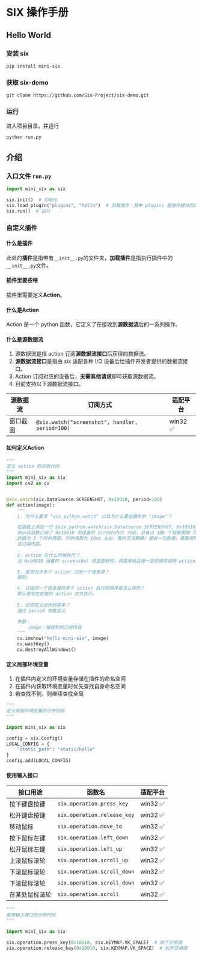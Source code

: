 # SIX 操作手册

## Hello World

### 安装 six

```shell
pip install mini-six
```

### 获取 six-demo

```shell
git clone https://github.com/Six-Project/six-demo.git
```

### 运行

进入项目目录，并运行

```shell
python run.py
```

## 介绍

### 入口文件 `run.py`

```python
import mini_six as six

six.init()  # 初始化
six.load_plugin("plugins", "hello")  # 加载插件：其中 plugins 是插件模块的路径，支持绝对路径和相对路径，hello 是插件名称
six.run()  # 运行

```

### 自定义插件

#### 什么是插件

此处的**插件**是指带有`__init__.py`的文件夹，**加载插件**是指执行插件中的`__init__.py`文件。

#### 插件里要些啥

插件里需要定义**Action**。

#### 什么是Action

Action 是一个 python 函数，它定义了在接收到**源数据流**后的一系列操作。

#### 什么是源数据流

1. 源数据流是指 action 订阅**源数据流接口**后获得的数据流。
2. **源数据流接口**是指由 six 适配各种 I/O 设备后给插件开发者提供的数据流接口。
3. Action 订阅对应的设备后，**无需其他请求**即可获取源数据流。
4. 目前支持以下源数据流接口。

| 源数据流 | 订阅方式                                          | 适配平台    |
|------|-----------------------------------------------|---------|
| 窗口截图 | `@six.watch("screenshot", handler, period=100)` | win32 ✅ |

#### 如何定义Action

```python
"""
定义 action 的示例代码
"""
import mini_six as six
import cv2 as cv


@six.watch(six.DataSource.SCREENSHOT, 0x10010, period=100)
def action(image):
    """
    1. 为什么要写 "six_python.watch" 以及为什么要设置形参 "image"？

    在函数上添加一行 @six_python.watch(six.DataSource.SCREENSHOT, 0x10010,period=100)
    表示该函数订阅了 0x10010 号设备的 screenshot 内容，且每过 100 个观察周期（默认 1 个观察周期
    的值为 5 个时钟周期，时钟周期为 10ms 左右，暂时无法精确）接收一次数据，需要用形参 image 去接收
    该订阅内容。
    
    2. action 在什么时候执行？
    当 0x10010 设备的 screenshot 信息更新时，调度系统会按一定的顺序调用 action。

    3. 是否允许多个 action 订阅一个信息源？
    是的。

    4. 订阅同一个信息源的多个 action 执行的顺序是怎么样的？
    默认是写在前面的 action 优先执行。
    
    5. 如何定义动作的频率？
    通过 period 参数定义

    参数：
        image：接收到的订阅内容
    """
    cv.imshow("hello mini-six", image)
    cv.waitKey()
    cv.destroyAllWindows()

```

#### 定义局部环境变量

1. 在插件内定义的环境变量存储在插件的命名空间
2. 在插件内获取环境变量时优先查找自身命名空间
3. 若查找不到，则继续查找全局

```python
"""
定义局部环境变量的示例代码
"""

import mini_six as six

config = six.Config()
LOCAL_CONFIG = {
    "static_path": "static/hello"
}
config.add(LOCAL_CONFIG)
```

#### 使用输入接口

| 接口用途    | 函数名                        | 适配平台    |
|---------|----------------------------|---------|
| 按下键盘按键  | `six.operation.press_key`    | win32 ✅ |
| 松开键盘按键  | `six.operation.release_key`  | win32 ✅ |
| 移动鼠标    | `six.operation.move_to`      | win32 ✅ |
| 按下鼠标左键  | `six.operation.left_down`    | win32 ✅ |
| 松开鼠标左键  | `six.operation.left_up`      | win32 ✅ |
| 上滚鼠标滚轮  | `six.operation.scroll_up`    | win32 ✅ |
| 下滚鼠标滚轮  | `six.operation.scroll_down`  | win32 ✅ |
| 下滚鼠标滚轮  | `six.operation.scroll_down`  | win32 ✅ |
| 在某处鼠标滚轮 | `six.operation.scroll`       | win32 ✅ |

```python
"""
使用输入接口的示例代码
"""

import mini_six as six

six.operation.press_key(0x10010, six.KEYMAP.VK_SPACE)  # 按下空格键
six.operation.release_key(0x10010, six.KEYMAP.VK_SPACE)  # 松开空格键

```